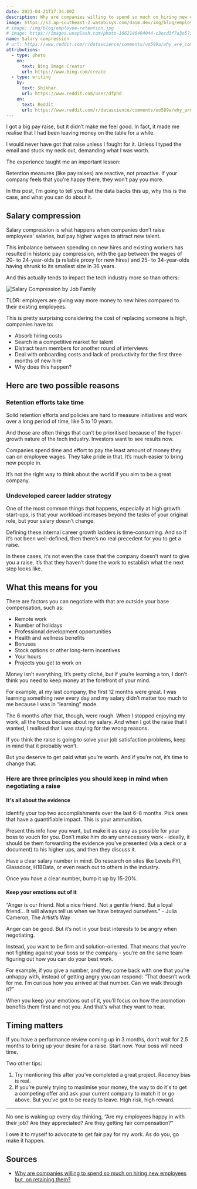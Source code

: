 ```yaml
---
date: 2023-04-21T17:34:00Z
description: Why are companies willing to spend so much on hiring new employees but on retaining them?
image: https://s3.ap-southeast-2.wasabisys.com/daim.dev/img/blog/employee-retention/clamp-squeezing-a-stack-of-coins.jpeg
# image: /img/blog/employee-retention.jpg
# image: https://images.unsplash.com/photo-1662146494044-c3ecd3f7a3e5?ixlib=rb-4.0.3&ixid=MnwxMjA3fDB8MHxwaG90by1wYWdlfHx8fGVufDB8fHx8&auto=format&fit=crop&w=1471&q=80
name: Salary compression
# url: https://www.reddit.com/r/datascience/comments/uo589a/why_are_companies_willing_to_spend_so_much_on/
attributions:
  - type: photo
    on:
      text: Bing Image Creator
      url: https://www.bing.com/create
  - type: writing
    by:
      text: Shikhar
      url: https://www.reddit.com/user/dfphd
    on:
      text: Reddit
      url: https://www.reddit.com/r/datascience/comments/uo589a/why_are_companies_willing_to_spend_so_much_on/i8cut6w/
---
```


I got a big pay raise, but it didn’t make me feel good. In fact, it made me realise that I had been leaving money on the table for a while.

I would never have got that raise unless I fought for it. Unless I typed the email and stuck my neck out, demanding what I was worth.

The experience taught me an important lesson:

Retention measures (like pay raises) are reactive, not proactive. If your company feels that you're happy there, they won’t pay you more.

In this post, I’m going to tell you that the data backs this up, why this is the case, and what you can do about it.

## Salary compression

Salary compression is what happens when companies don’t raise employees' salaries, but pay higher wages to attract new talent.

This imbalance between spending on new hires and existing workers has resulted in historic pay compression, with the gap between the wages of 20- to 24-year-olds (a reliable proxy for new hires) and 25- to 34-year-olds having shrunk to its smallest size in 36 years.

And this actually tends to impact the tech industry more so than others:

![Salary Compression by Job Family](https://s3.ap-southeast-2.wasabisys.com/daim.dev/img/blog/employee-retention/salary-compression-by-job-family.webp)

TLDR: employers are giving way more money to new hires compared to their existing employees.

This is pretty surprising considering the cost of replacing someone is high, companies have to:

- Absorb hiring costs
- Search in a competitive market for talent
- Distract team members for another round of interviews
- Deal with onboarding costs and lack of productivity for the first three months of new hire
- Why does this happen?

## Here are two possible reasons

### Retention efforts take time

Solid retention efforts and policies are hard to measure initiatives and work over a long period of time, like 5 to 10 years.

And those are often things that can’t be prioritised because of the hyper-growth nature of the tech industry. Investors want to see results now.

Companies spend time and effort to pay the least amount of money they can on employee wages. They take pride in that. It’s much easier to bring new people in.

It’s not the right way to think about the world if you aim to be a great company.

### Undeveloped career ladder strategy

One of the most common things that happens, especially at high growth start-ups, is that your workload increases beyond the tasks of your original role, but your salary doesn’t change.

Defining these internal career growth ladders is time-consuming. And so if it’s not been well-defined, then there’s no real precedent for you to get a raise.

In these cases, it’s not even the case that the company doesn’t want to give you a raise, it’s that they haven’t done the work to establish what the next step looks like.

## What this means for you

There are factors you can negotiate with that are outside your base compensation, such as:

- Remote work
- Number of holidays
- Professional development opportunities
- Health and wellness benefits
- Bonuses
- Stock options or other long-term incentives
- Your hours
- Projects you get to work on

Money isn’t everything, It’s pretty cliché, but if you’re learning a ton, I don’t think you need to keep money at the forefront of your mind.

For example, at my last company, the first 12 months were great. I was learning something new every day and my salary didn’t matter too much to me because I was in “learning” mode.

The 6 months after that, though, were rough. When I stopped enjoying my work, all the focus became about my salary. And when I got the raise that I wanted, I realised that I was staying for the wrong reasons.

If you think the raise is going to solve your job satisfaction problems, keep in mind that it probably won’t.

But you deserve to get paid what you’re worth. And if you’re not, it’s time to change that.

### Here are three principles you should keep in mind when negotiating a raise

#### It's all about the evidence

Identify your top two accomplishments over the last 6–8 months. Pick ones that have a quantifiable impact. This is your ammunition.

Present this info how you want, but make it as easy as possible for your boss to vouch for you. Don’t make him do any unnecessary work - ideally, it should be them forwarding the evidence you’ve presented (via a deck or a document) to his higher ups, and then they discuss it.

Have a clear salary number in mind. Do research on sites like Levels FYI, Glassdoor, H1BData, or even reach out to others in the industry.

Once you have a clear number, bump it up by 15-20%.

#### Keep your emotions out of it

“Anger is our friend. Not a nice friend. Not a gentle friend. But a loyal friend… It will always tell us when we have betrayed ourselves.” - Julia Cameron, The Artist’s Way

Anger can be good. But it’s not in your best interests to be angry when negotiating.

Instead, you want to be firm and solution-oriented. That means that you’re not fighting against your boss or the company - you’re on the same team figuring out how you can do your best work.

For example, if you give a number, and they come back with one that you’re unhappy with, instead of getting angry you can respond: “That doesn’t work for me. I’m curious how you arrived at that number. Can we walk through it?”

When you keep your emotions out of it, you’ll focus on how the promotion benefits them first and not you. And that’s what they want to hear.

## Timing matters

If you have a performance review coming up in 3 months, don’t wait for 2.5 months to bring up your desire for a raise. Start now. Your boss will need time.

Two other tips:

1. Try mentioning this after you’ve completed a great project. Recency bias is real.
2. If you’re purely trying to maximise your money, the way to do it's to get a competing offer and ask your current company to match it or go above. But you’ve got to be ready to leave. High risk, high reward.

***

No one is waking up every day thinking, “Are my employees happy in with their job? Are they appreciated? Are they getting fair compensation?”

I owe it to myself to advocate to get fair pay for my work. As do you, go make it happen.

## Sources

- [Why are companies willing to spend so much on hiring new employees but, on retaining them?](https://www.reddit.com/r/datascience/comments/uo589a/why_are_companies_willing_to_spend_so_much_on/)
